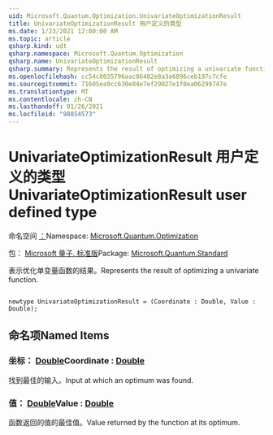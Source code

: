 ```yaml
---
uid: Microsoft.Quantum.Optimization.UnivariateOptimizationResult
title: UnivariateOptimizationResult 用户定义的类型
ms.date: 1/23/2021 12:00:00 AM
ms.topic: article
qsharp.kind: udt
qsharp.namespace: Microsoft.Quantum.Optimization
qsharp.name: UnivariateOptimizationResult
qsharp.summary: Represents the result of optimizing a univariate function.
ms.openlocfilehash: cc54c0035796aac86482e8a3a6896ceb197c7cfe
ms.sourcegitcommit: 71605ea9cc630e84e7ef29027e1f0ea06299747e
ms.translationtype: MT
ms.contentlocale: zh-CN
ms.lasthandoff: 01/26/2021
ms.locfileid: "98854573"
---
```

# <a name="univariateoptimizationresult-user-defined-type"></a><span data-ttu-id="5a1cc-102">UnivariateOptimizationResult 用户定义的类型</span><span class="sxs-lookup"><span data-stu-id="5a1cc-102">UnivariateOptimizationResult user defined type</span></span>

<span data-ttu-id="5a1cc-103">命名空间 [：](xref:Microsoft.Quantum.Optimization)</span><span class="sxs-lookup"><span data-stu-id="5a1cc-103">Namespace: [Microsoft.Quantum.Optimization](xref:Microsoft.Quantum.Optimization)</span></span>

<span data-ttu-id="5a1cc-104">包： [Microsoft 量子. 标准版](https://nuget.org/packages/Microsoft.Quantum.Standard)</span><span class="sxs-lookup"><span data-stu-id="5a1cc-104">Package: [Microsoft.Quantum.Standard](https://nuget.org/packages/Microsoft.Quantum.Standard)</span></span>


<span data-ttu-id="5a1cc-105">表示优化单变量函数的结果。</span><span class="sxs-lookup"><span data-stu-id="5a1cc-105">Represents the result of optimizing a univariate function.</span></span>

```qsharp

newtype UnivariateOptimizationResult = (Coordinate : Double, Value : Double);
```



## <a name="named-items"></a><span data-ttu-id="5a1cc-106">命名项</span><span class="sxs-lookup"><span data-stu-id="5a1cc-106">Named Items</span></span>

### <a name="coordinate--double"></a><span data-ttu-id="5a1cc-107">坐标： [Double](xref:microsoft.quantum.lang-ref.double)</span><span class="sxs-lookup"><span data-stu-id="5a1cc-107">Coordinate : [Double](xref:microsoft.quantum.lang-ref.double)</span></span>

<span data-ttu-id="5a1cc-108">找到最佳的输入。</span><span class="sxs-lookup"><span data-stu-id="5a1cc-108">Input at which an optimum was found.</span></span>
### <a name="value--double"></a><span data-ttu-id="5a1cc-109">值： [Double](xref:microsoft.quantum.lang-ref.double)</span><span class="sxs-lookup"><span data-stu-id="5a1cc-109">Value : [Double](xref:microsoft.quantum.lang-ref.double)</span></span>

<span data-ttu-id="5a1cc-110">函数返回的值的最佳值。</span><span class="sxs-lookup"><span data-stu-id="5a1cc-110">Value returned by the function at its optimum.</span></span>